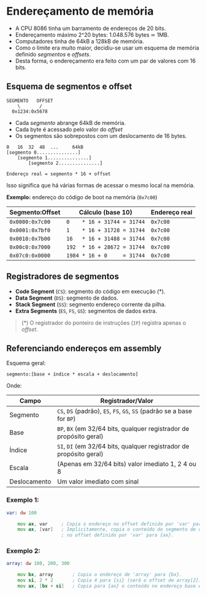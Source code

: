 # Endereçamento de memória

- A CPU 8086 tinha um barramento de endereços de 20 bits.
- Endereçamento máximo 2^20 bytes: 1.048.576 bytes ≃ 1MB.
- Computadores tinha de 64kB a 128kB de memória.
- Como o limite era muito maior, decidiu-se usar um esquema de memória definido *segmentos* e *offsets*.
- Desta forma, o endereçamento era feito com um par de valores com 16 bits.

## Esquema de segmentos e offset

```
SEGMENTO   OFFSET
    \       /
  0x1234:0x5678
```

- Cada *segmento* abrange 64kB de memória.
- Cada byte é acessado pelo valor do *offset*
- Os segmentos são sobrepostos com um deslocamento de 16 bytes.

```
0   16  32  48  ...     64kB
[segmento 0...............]
    [segmento 1...............]
        [segmento 2...............]

Endereço real = segmento * 16 + offset
```

Isso significa que há várias formas de acessar o mesmo local na memória.

**Exemplo:** endereço do código de boot na memória (`0x7c00`)

| Segmento:Offset | Cálculo (base 10)           | Endereço real |
|-----------------|-----------------------------|---------------|
| `0x0000:0x7c00` | `0    * 16 + 31744 = 31744` | `0x7c00`      |
| `0x0001:0x7bf0` | `1    * 16 + 31728 = 31744` | `0x7c00`      |
| `0x0010:0x7b00` | `16   * 16 + 31488 = 31744` | `0x7c00`      |
| `0x00c0:0x7000` | `192  * 16 + 28672 = 31744` | `0x7c00`      |
| `0x07c0:0x0000` | `1984 * 16 + 0     = 31744` | `0x7c00`      |

## Registradores de segmentos

- **Code Segment** (`CS`): segmento do código em execução (\*).
- **Data Segment** (`DS`): segmento de dados.
- **Stack Segment** (`SS`): segmento endereço corrente da pilha.
- **Extra Segments** (`ES`, `FS`, `GS`): segmentos de dados extra.

> (\*) O registrador do ponteiro de instruções (`IP`) registra apenas o *offset*.

## Referenciando endereços em assembly

Esquema geral:

```
segmento:[base + índice * escala + deslocamento]
```

Onde:

| Campo        | Registrador/Valor                                                       |
|--------------|-------------------------------------------------------------------------|
| Segmento     | `CS`, `DS` (padrão), `ES`, `FS`, `GS`, `SS` (padrão se a base for `BP`) |
| Base         | `BP`, `BX` (em 32/64 bits, qualquer registrador de propósito geral)     |
| Índice       | `SI`, `DI` (em 32/64 bits, qualquer registrador de propósito geral)     |
| Escala       | (Apenas em 32/64 bits) valor imediato 1, 2 4 ou 8                       |
| Deslocamento | Um valor imediato com sinal                                             |

### Exemplo 1:

```asm
var: dw 100

    mov ax, var     ; Copia o endereço no offset definido por 'var' para {ax}.
    mov ax, [var]   ; Implicitamente, copia o conteúdo do segmento de dados ({DS})
                    ; no offset definido por 'var' para {ax}.
```

### Exemplo 2:

```asm
array: dw 100, 200, 300

    mov bx, array       ; Copia o endereço de 'array' para {bx}.
    mov si, 2 * 2       ; Copia 4 para {si} (será o offset de array[2]).
    mov ax, [bx + si]   ; Copia para {ax} o conteúdo no endereço base em {bx} + 4 bytes.
```


